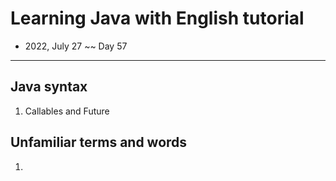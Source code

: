 # Learning Java with English tutorial

- 2022, July 27 ~~ Day 57

---

## Java syntax

1. Callables and Future

## Unfamiliar terms and words

1. 